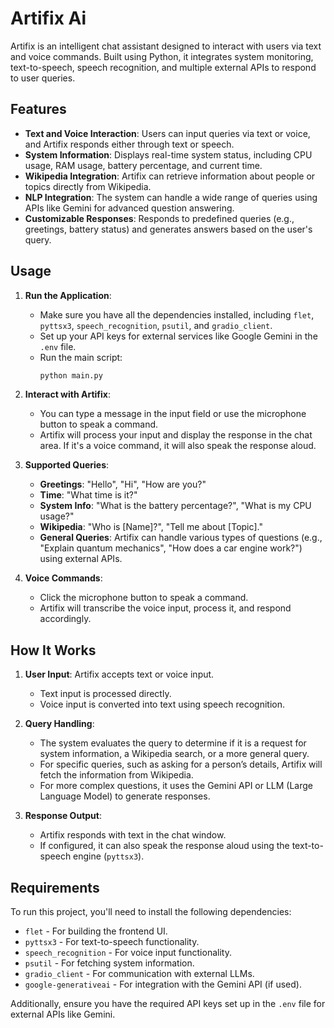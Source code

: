 # Artifix Ai

Artifix is an intelligent chat assistant designed to interact with users via text and voice commands. Built using Python, it integrates system monitoring, text-to-speech, speech recognition, and multiple external APIs to respond to user queries.

## Features

- **Text and Voice Interaction**: Users can input queries via text or voice, and Artifix responds either through text or speech.
- **System Information**: Displays real-time system status, including CPU usage, RAM usage, battery percentage, and current time.
- **Wikipedia Integration**: Artifix can retrieve information about people or topics directly from Wikipedia.
- **NLP Integration**: The system can handle a wide range of queries using APIs like Gemini for advanced question answering.
- **Customizable Responses**: Responds to predefined queries (e.g., greetings, battery status) and generates answers based on the user's query.

## Usage

1. **Run the Application**:
   - Make sure you have all the dependencies installed, including `flet`, `pyttsx3`, `speech_recognition`, `psutil`, and `gradio_client`.
   - Set up your API keys for external services like Google Gemini in the `.env` file.
   - Run the main script:
     ```bash
     python main.py
     ```

2. **Interact with Artifix**:
   - You can type a message in the input field or use the microphone button to speak a command.
   - Artifix will process your input and display the response in the chat area. If it's a voice command, it will also speak the response aloud.

3. **Supported Queries**:
   - **Greetings**: "Hello", "Hi", "How are you?"
   - **Time**: "What time is it?"
   - **System Info**: "What is the battery percentage?", "What is my CPU usage?"
   - **Wikipedia**: "Who is [Name]?", "Tell me about [Topic]."
   - **General Queries**: Artifix can handle various types of questions (e.g., "Explain quantum mechanics", "How does a car engine work?") using external APIs.

4. **Voice Commands**:
   - Click the microphone button to speak a command.
   - Artifix will transcribe the voice input, process it, and respond accordingly.

## How It Works

1. **User Input**: Artifix accepts text or voice input.
   - Text input is processed directly.
   - Voice input is converted into text using speech recognition.
   
2. **Query Handling**:
   - The system evaluates the query to determine if it is a request for system information, a Wikipedia search, or a more general query.
   - For specific queries, such as asking for a person’s details, Artifix will fetch the information from Wikipedia.
   - For more complex questions, it uses the Gemini API or LLM (Large Language Model) to generate responses.

3. **Response Output**:
   - Artifix responds with text in the chat window.
   - If configured, it can also speak the response aloud using the text-to-speech engine (`pyttsx3`).

## Requirements

To run this project, you'll need to install the following dependencies:

- `flet` - For building the frontend UI.
- `pyttsx3` - For text-to-speech functionality.
- `speech_recognition` - For voice input functionality.
- `psutil` - For fetching system information.
- `gradio_client` - For communication with external LLMs.
- `google-generativeai` - For integration with the Gemini API (if used).

Additionally, ensure you have the required API keys set up in the `.env` file for external APIs like Gemini.
